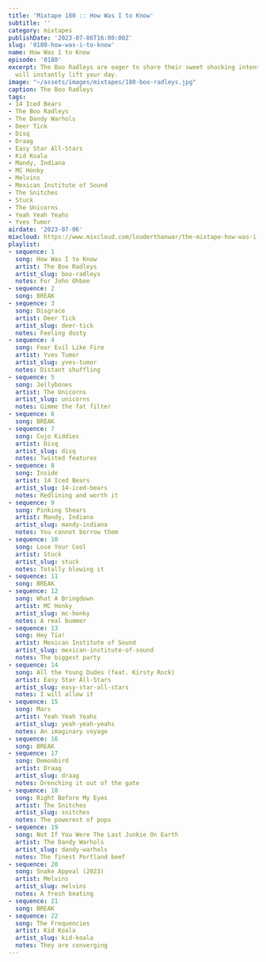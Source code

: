 ```yaml
---
title: 'Mixtape 180 :: How Was I to Know'
subtitle: ''
category: mixtapes
publishDate: '2023-07-06T16:00:00Z'
slug: '0180-how-was-i-to-know'
name: How Was I to Know
episode: '0180'
excerpt: The Boo Radleys are eager to share their sweet shocking intensity and it
  will instantly lift your day.
image: "~/assets/images/mixtapes/180-boo-radleys.jpg"
caption: The Boo Radleys
tags:
- 14 Iced Bears
- The Boo Radleys
- The Dandy Warhols
- Deer Tick
- Disq
- Draag
- Easy Star All-Stars
- Kid Koala
- Mandy, Indiana
- MC Honky
- Melvins
- Mexican Institute of Sound
- The Snitches
- Stuck
- The Unicorns
- Yeah Yeah Yeahs
- Yves Tumor
airdate: '2023-07-06'
mixcloud: https://www.mixcloud.com/louderthanwar/the-mixtape-how-was-i-to-know-2023-07-06/
playlist:
- sequence: 1
  song: How Was I to Know
  artist: The Boo Radleys
  artist_slug: boo-radleys
  notes: For John Ohbee
- sequence: 2
  song: BREAK
- sequence: 3
  song: Disgrace
  artist: Deer Tick
  artist_slug: deer-tick
  notes: Feeling dusty
- sequence: 4
  song: Fear Evil Like Fire
  artist: Yves Tumor
  artist_slug: yves-tumor
  notes: Distant shuffling
- sequence: 5
  song: Jellybones
  artist: The Unicorns
  artist_slug: unicorns
  notes: Gimme the fat filter
- sequence: 6
  song: BREAK
- sequence: 7
  song: Cujo Kiddies
  artist: Disq
  artist_slug: disq
  notes: Twisted features
- sequence: 8
  song: Inside
  artist: 14 Iced Bears
  artist_slug: 14-iced-bears
  notes: Redlining and worth it
- sequence: 9
  song: Pinking Shears
  artist: Mandy, Indiana
  artist_slug: mandy-indiana
  notes: You cannot borrow them
- sequence: 10
  song: Lose Your Cool
  artist: Stuck
  artist_slug: stuck
  notes: Totally blowing it
- sequence: 11
  song: BREAK
- sequence: 12
  song: What A Bringdown
  artist: MC Honky
  artist_slug: mc-honky
  notes: A real bummer
- sequence: 13
  song: Hey Tía!
  artist: Mexican Institute of Sound
  artist_slug: mexican-institute-of-sound
  notes: The biggest party
- sequence: 14
  song: All the Young Dudes (feat. Kirsty Rock)
  artist: Easy Star All-Stars
  artist_slug: easy-star-all-stars
  notes: I will allow it
- sequence: 15
  song: Mars
  artist: Yeah Yeah Yeahs
  artist_slug: yeah-yeah-yeahs
  notes: An imaginary voyage
- sequence: 16
  song: BREAK
- sequence: 17
  song: Demonbird
  artist: Draag
  artist_slug: draag
  notes: Drenching it out of the gate
- sequence: 18
  song: Right Before My Eyes
  artist: The Snitches
  artist_slug: snitches
  notes: The powerest of pops
- sequence: 19
  song: Not If You Were The Last Junkie On Earth
  artist: The Dandy Warhols
  artist_slug: dandy-warhols
  notes: The finest Portland beef
- sequence: 20
  song: Snake Appeal (2023)
  artist: Melvins
  artist_slug: melvins
  notes: A fresh beating
- sequence: 21
  song: BREAK
- sequence: 22
  song: The Frequencies
  artist: Kid Koala
  artist_slug: kid-koala
  notes: They are converging
---
```


